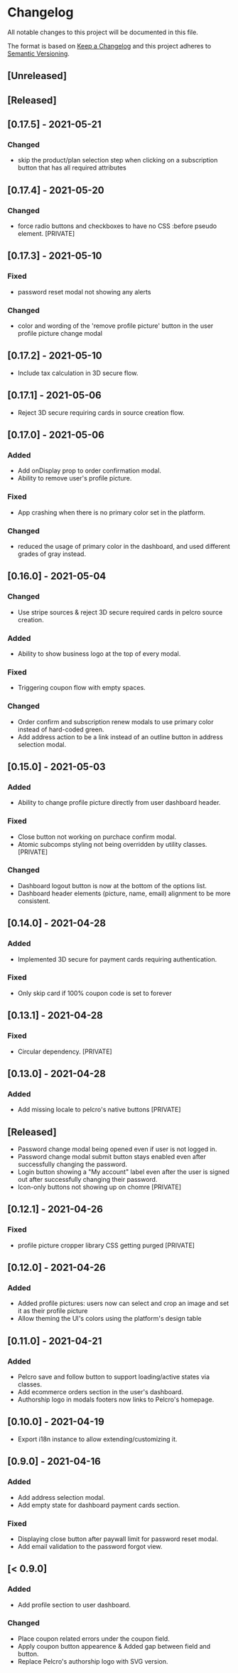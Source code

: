 # Changelog

All notable changes to this project will be documented in this file.

The format is based on [Keep a Changelog][keep a changelog] and this project adheres to [Semantic Versioning][semantic versioning].

## [Unreleased]

## [Released]

## [0.17.5] - 2021-05-21

### Changed

- skip the product/plan selection step when clicking on a subscription button that has all required attributes

## [0.17.4] - 2021-05-20

### Changed

- force radio buttons and checkboxes to have no CSS :before pseudo element. [PRIVATE]

## [0.17.3] - 2021-05-10

### Fixed

- password reset modal not showing any alerts

### Changed

- color and wording of the 'remove profile picture' button in the user profile picture change modal

## [0.17.2] - 2021-05-10

- Include tax calculation in 3D secure flow.

## [0.17.1] - 2021-05-06

- Reject 3D secure requiring cards in source creation flow.

## [0.17.0] - 2021-05-06

### Added

- Add onDisplay prop to order confirmation modal.
- Ability to remove user's profile picture.

### Fixed

- App crashing when there is no primary color set in the platform.

### Changed

- reduced the usage of primary color in the dashboard, and used different grades of gray instead.

## [0.16.0] - 2021-05-04

### Changed

- Use stripe sources & reject 3D secure required cards in pelcro source creation.

### Added

- Ability to show business logo at the top of every modal.

### Fixed

- Triggering coupon flow with empty spaces.

### Changed

- Order confirm and subscription renew modals to use primary color instead of hard-coded green.
- Add address action to be a link instead of an outline button in address selection modal.

## [0.15.0] - 2021-05-03

### Added

- Ability to change profile picture directly from user dashboard header.

### Fixed

- Close button not working on purchace confirm modal.
- Atomic subcomps styling not being overridden by utility classes. [PRIVATE]

### Changed

- Dashboard logout button is now at the bottom of the options list.
- Dashboard header elements (picture, name, email) alignment to be more consistent.

## [0.14.0] - 2021-04-28

### Added

- Implemented 3D secure for payment cards requiring authentication.

### Fixed

- Only skip card if 100% coupon code is set to forever

## [0.13.1] - 2021-04-28

### Fixed

- Circular dependency. [PRIVATE]

## [0.13.0] - 2021-04-28

### Added

- Add missing locale to pelcro's native buttons [PRIVATE]

## [Released]

- Password change modal being opened even if user is not logged in.
- Password change modal submit button stays enabled even after successfully changing the password.
- Login button showing a "My account" label even after the user is signed out after successfully changing their password.
- Icon-only buttons not showing up on chomre [PRIVATE]

## [0.12.1] - 2021-04-26

### Fixed

- profile picture cropper library CSS getting purged [PRIVATE]

## [0.12.0] - 2021-04-26

### Added

- Added profile pictures: users now can select and crop an image and set it as their profile picture
- Allow theming the UI's colors using the platform's design table

## [0.11.0] - 2021-04-21

### Added

- Pelcro save and follow button to support loading/active states via classes.
- Add ecommerce orders section in the user's dashboard.
- Authorship logo in modals footers now links to Pelcro's homepage.

## [0.10.0] - 2021-04-19

- Export i18n instance to allow extending/customizing it.

## [0.9.0] - 2021-04-16

### Added

- Add address selection modal.
- Add empty state for dashboard payment cards section.

### Fixed

- Displaying close button after paywall limit for password reset modal.
- Add email validation to the password forgot view.

## [< 0.9.0]

### Added

- Add profile section to user dashboard.

### Changed

- Place coupon related errors under the coupon field.
- Apply coupon button appearence & Added gap between field and button.
- Replace Pelcro's authorship logo with SVG version.

<!-- Links -->

[keep a changelog]: https://keepachangelog.com/
[semantic versioning]: https://semver.org/
